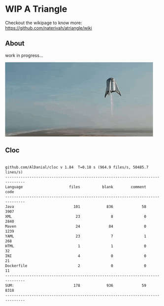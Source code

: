# WIP A Triangle

  Checkout the wikipage to know more: https://github.com/naterivah/atriangle/wiki

  ## About
  work in progress...

  ![Screenshot](./docs/starhopper.gif?raw=true?style=center)

  ## Cloc 
 ``` 
 
github.com/AlDanial/cloc v 1.84  T=0.18 s (964.9 files/s, 50485.7 lines/s)
-------------------------------------------------------------------------------
Language                     files          blank        comment           code
-------------------------------------------------------------------------------
Java                           101            836             58           3907
XML                             23              8              0           2840
Maven                           24             84              0           1239
YAML                            23              7              1            268
HTML                             1              1              0             32
INI                              4              0              0             21
Dockerfile                       2              0              0             11
-------------------------------------------------------------------------------
SUM:                           178            936             59           8318
------------------------------------------------------------------------------- 
 ```

